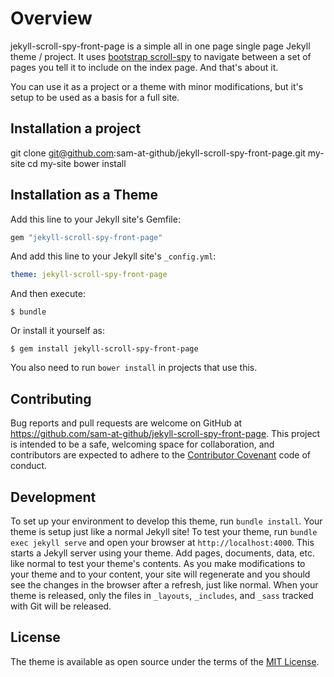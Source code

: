 # Overview
jekyll-scroll-spy-front-page is a simple all in one page single page Jekyll theme / project. It uses [bootstrap scroll-spy](https://getbootstrap.com/javascript/) to navigate between a set of pages you tell it to include on the index page. And that's about it.

You can use it as a project or a theme with minor modifications, but it's setup to be used as a basis for a full site.

## Installation a project

  git clone git@github.com:sam-at-github/jekyll-scroll-spy-front-page.git my-site
  cd my-site
  bower install

## Installation as a Theme
Add this line to your Jekyll site's Gemfile:

```ruby
gem "jekyll-scroll-spy-front-page"
```

And add this line to your Jekyll site's `_config.yml`:

```yaml
theme: jekyll-scroll-spy-front-page
```

And then execute:

    $ bundle

Or install it yourself as:

    $ gem install jekyll-scroll-spy-front-page

You also need to run `bower install` in projects that use this.

## Contributing
Bug reports and pull requests are welcome on GitHub at https://github.com/sam-at-github/jekyll-scroll-spy-front-page. This project is intended to be a safe, welcoming space for collaboration, and contributors are expected to adhere to the [Contributor Covenant](http://contributor-covenant.org) code of conduct.

## Development
To set up your environment to develop this theme, run `bundle install`. Your theme is setup just like a normal Jekyll site! To test your theme, run `bundle exec jekyll serve` and open your browser at `http://localhost:4000`. This starts a Jekyll server using your theme. Add pages, documents, data, etc. like normal to test your theme's contents. As you make modifications to your theme and to your content, your site will regenerate and you should see the changes in the browser after a refresh, just like normal. When your theme is released, only the files in `_layouts`, `_includes`, and `_sass` tracked with Git will be released.

## License
The theme is available as open source under the terms of the [MIT License](http://opensource.org/licenses/MIT).

